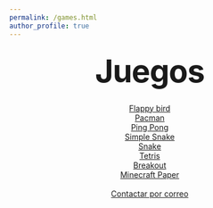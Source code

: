 ```yaml
---
permalink: /games.html
author_profile: true
---
```


<style type="text/css" media="screen">
  .container {
    margin: 10px auto;
    max-width: 600px;
    text-align: center;
  }
  h1 {
    margin: 30px 0;
    font-size: 4em;
    line-height: 1;
    letter-spacing: -1px;
  }
</style>

<div class="container">
  <h1>Juegos</h1>
  <a href="web/games/flappy-bird">Flappy bird</a><br>
  <a href="web/games/pacman">Pacman</a><br>
  <a href="web/games/pong">Ping Pong</a><br>
  <a href="web/games/simple-snake">Simple Snake</a><br>
  <a href="web/games/snake">Snake</a><br>
  <a href="web/games/tetris">Tetris</a><br>
  <a href="web/games/breakout">Breakout</a><br>
  <a href="web/games/minecraft-paper">Minecraft Paper</a><br><br>
  <a href="mailto:aleixboves10@gmail.com?Subject=Sugerir%20Juego&body=Hola%20me%20gustaria%20añadir%20el%20juego%20">Contactar por correo</a>
</div>

<script src="https://aleixmine.github.io/assets/scripts/ip-blocker.js"></script>